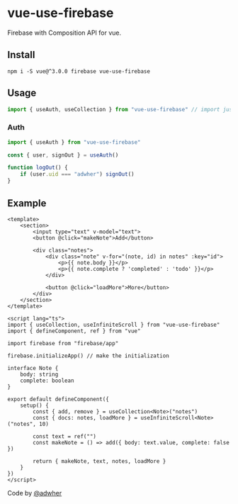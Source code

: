 # vue-use-firebase

Firebase with Composition API for vue.

## Install

`npm i -S vue@^3.0.0 firebase vue-use-firebase`

## Usage

```ts
import { useAuth, useCollection } from "vue-use-firebase" // import just what you want
```

### Auth

```ts
import { useAuth } from "vue-use-firebase"

const { user, signOut } = useAuth()

function logOut() {
    if (user.uid === "adwher") signOut()
}
```

## Example

```vue
<template>
    <section>
        <input type="text" v-model="text">
        <button @click="makeNote">Add</button>

        <div class="notes">
            <div class="note" v-for="(note, id) in notes" :key="id">
                <p>{{ note.body }}</p>
                <p>{{ note.complete ? 'completed' : 'todo' }}</p>
            </div>

            <button @click="loadMore">More</button>
        </div>
    </section>
</template>

<script lang="ts">
import { useCollection, useInfiniteScroll } from "vue-use-firebase"
import { defineComponent, ref } from "vue"

import firebase from "firebase/app"

firebase.initializeApp() // make the initialization

interface Note {
    body: string
    complete: boolean
}

export default defineComponent({
    setup() {
        const { add, remove } = useCollection<Note>("notes")
        const { docs: notes, loadMore } = useInfiniteScroll<Note>("notes", 10)

        const text = ref("")
        const makeNote = () => add({ body: text.value, complete: false })

        return { makeNote, text, notes, loadMore }
    }
})
</script>

```

Code by [@adwher](https://github.com/adwher)
